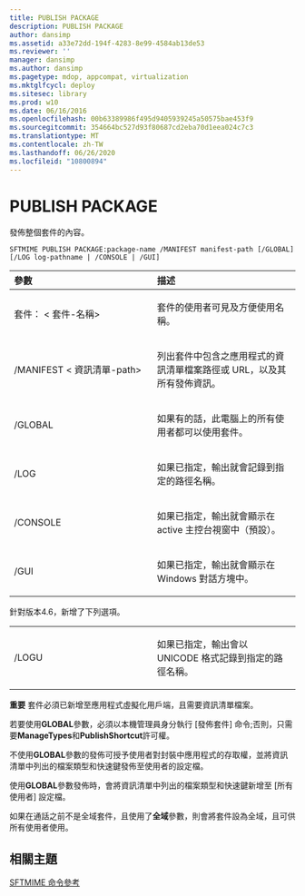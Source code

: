 ```yaml
---
title: PUBLISH PACKAGE
description: PUBLISH PACKAGE
author: dansimp
ms.assetid: a33e72dd-194f-4283-8e99-4584ab13de53
ms.reviewer: ''
manager: dansimp
ms.author: dansimp
ms.pagetype: mdop, appcompat, virtualization
ms.mktglfcycl: deploy
ms.sitesec: library
ms.prod: w10
ms.date: 06/16/2016
ms.openlocfilehash: 00b63389986f495d9405939245a50575bae453f9
ms.sourcegitcommit: 354664bc527d93f80687cd2eba70d1eea024c7c3
ms.translationtype: MT
ms.contentlocale: zh-TW
ms.lasthandoff: 06/26/2020
ms.locfileid: "10800894"
---
```

# PUBLISH PACKAGE


發佈整個套件的內容。

`SFTMIME PUBLISH PACKAGE:package-name /MANIFEST manifest-path [/GLOBAL]                 [/LOG log-pathname | /CONSOLE | /GUI]`

<table>
<colgroup>
<col width="50%" />
<col width="50%" />
</colgroup>
<thead>
<tr class="header">
<th align="left">參數</th>
<th align="left">描述</th>
</tr>
</thead>
<tbody>
<tr class="odd">
<td align="left"><p>套件： &lt; 套件-名稱&gt;</p></td>
<td align="left"><p>套件的使用者可見及方便使用名稱。</p></td>
</tr>
<tr class="even">
<td align="left"><p>/MANIFEST &lt; 資訊清單-path&gt;</p></td>
<td align="left"><p>列出套件中包含之應用程式的資訊清單檔案路徑或 URL，以及其所有發佈資訊。</p></td>
</tr>
<tr class="odd">
<td align="left"><p>/GLOBAL</p></td>
<td align="left"><p>如果有的話，此電腦上的所有使用者都可以使用套件。</p></td>
</tr>
<tr class="even">
<td align="left"><p>/LOG</p></td>
<td align="left"><p>如果已指定，輸出就會記錄到指定的路徑名稱。</p></td>
</tr>
<tr class="odd">
<td align="left"><p>/CONSOLE</p></td>
<td align="left"><p>如果已指定，輸出就會顯示在 active 主控台視窗中（預設）。</p></td>
</tr>
<tr class="even">
<td align="left"><p>/GUI</p></td>
<td align="left"><p>如果已指定，輸出就會顯示在 Windows 對話方塊中。</p></td>
</tr>
</tbody>
</table>

 

針對版本4.6，新增了下列選項。

<table>
<colgroup>
<col width="50%" />
<col width="50%" />
</colgroup>
<tbody>
<tr class="odd">
<td align="left"><p>/LOGU</p></td>
<td align="left"><p>如果已指定，輸出會以 UNICODE 格式記錄到指定的路徑名稱。</p></td>
</tr>
</tbody>
</table>

 

**重要** 套件必須已新增至應用程式虛擬化用戶端，且需要資訊清單檔案。

若要使用**GLOBAL**參數，必須以本機管理員身分執行 [發佈套件] 命令;否則，只需要**ManageTypes**和**PublishShortcut**許可權。

不使用**GLOBAL**參數的發佈可授予使用者對封裝中應用程式的存取權，並將資訊清單中列出的檔案類型和快速鍵發佈至使用者的設定檔。

使用**GLOBAL**參數發佈時，會將資訊清單中列出的檔案類型和快速鍵新增至 [所有使用者] 設定檔。

如果在通話之前不是全域套件，且使用了**全域**參數，則會將套件設為全域，且可供所有使用者使用。

 

## 相關主題


[SFTMIME 命令參考](sftmime--command-reference.md)

 

 





